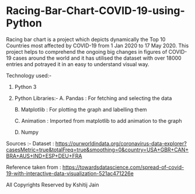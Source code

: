 # Racing-Bar-Chart-COVID-19-using-Python
Racing bar chart is a project which depicts dynamically the Top 10 Countries most affected by COVID-19 from 1 Jan 2020 to 17 May 2020. This project helps to comprehend the ongoing big changes in figures of COVID-19 cases around the world and it has utilised the dataset with over 18000 entries and potrayed it in an easy to understand visual way. 

Technology used:- 

 1. Python 3
 
 2. Python Libraries:-
      A. Pandas : For fetching and selecting the data
      
      B. Matplotlib : For plotting the graph and labelling them
      
      C. Animation : Imported from matplotlib to add animation to the graph
      
      D. Numpy


Sources :-
Dataset : https://ourworldindata.org/coronavirus-data-explorer?casesMetric=true&totalFreq=true&smoothing=0&country=USA+GBR+CAN+BRA+AUS+IND+ESP+DEU+FRA

Reference taken from : https://towardsdatascience.com/spread-of-covid-19-with-interactive-data-visualization-521ac471226e


All Copyrights Reserved by Kshitij Jain
